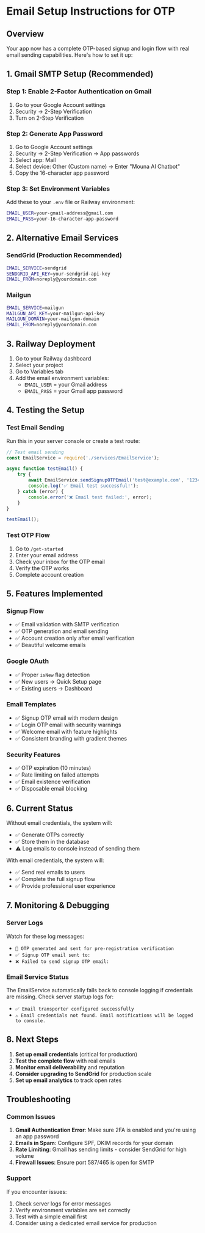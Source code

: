 # Email Setup Instructions for OTP

## Overview
Your app now has a complete OTP-based signup and login flow with real email sending capabilities. Here's how to set it up:

## 1. Gmail SMTP Setup (Recommended)

### Step 1: Enable 2-Factor Authentication on Gmail
1. Go to your Google Account settings
2. Security → 2-Step Verification
3. Turn on 2-Step Verification

### Step 2: Generate App Password
1. Go to Google Account settings
2. Security → 2-Step Verification → App passwords
3. Select app: Mail
4. Select device: Other (Custom name) → Enter "Mouna AI Chatbot"
5. Copy the 16-character app password

### Step 3: Set Environment Variables
Add these to your `.env` file or Railway environment:

```bash
EMAIL_USER=your-gmail-address@gmail.com
EMAIL_PASS=your-16-character-app-password
```

## 2. Alternative Email Services

### SendGrid (Production Recommended)
```bash
EMAIL_SERVICE=sendgrid
SENDGRID_API_KEY=your-sendgrid-api-key
EMAIL_FROM=noreply@yourdomain.com
```

### Mailgun
```bash
EMAIL_SERVICE=mailgun
MAILGUN_API_KEY=your-mailgun-api-key
MAILGUN_DOMAIN=your-mailgun-domain
EMAIL_FROM=noreply@yourdomain.com
```

## 3. Railway Deployment

1. Go to your Railway dashboard
2. Select your project
3. Go to Variables tab
4. Add the email environment variables:
   - `EMAIL_USER` = your Gmail address
   - `EMAIL_PASS` = your Gmail app password

## 4. Testing the Setup

### Test Email Sending
Run this in your server console or create a test route:

```javascript
// Test email sending
const EmailService = require('./services/EmailService');

async function testEmail() {
    try {
        await EmailService.sendSignupOTPEmail('test@example.com', '123456');
        console.log('✅ Email test successful!');
    } catch (error) {
        console.error('❌ Email test failed:', error);
    }
}

testEmail();
```

### Test OTP Flow
1. Go to `/get-started`
2. Enter your email address
3. Check your inbox for the OTP email
4. Verify the OTP works
5. Complete account creation

## 5. Features Implemented

### Signup Flow
- ✅ Email validation with SMTP verification
- ✅ OTP generation and email sending
- ✅ Account creation only after email verification
- ✅ Beautiful welcome emails

### Google OAuth
- ✅ Proper `isNew` flag detection
- ✅ New users → Quick Setup page
- ✅ Existing users → Dashboard

### Email Templates
- ✅ Signup OTP email with modern design
- ✅ Login OTP email with security warnings
- ✅ Welcome email with feature highlights
- ✅ Consistent branding with gradient themes

### Security Features
- ✅ OTP expiration (10 minutes)
- ✅ Rate limiting on failed attempts
- ✅ Email existence verification
- ✅ Disposable email blocking

## 6. Current Status

Without email credentials, the system will:
- ✅ Generate OTPs correctly
- ✅ Store them in the database
- ⚠️ Log emails to console instead of sending them

With email credentials, the system will:
- ✅ Send real emails to users
- ✅ Complete the full signup flow
- ✅ Provide professional user experience

## 7. Monitoring & Debugging

### Server Logs
Watch for these log messages:
- `🔐 OTP generated and sent for pre-registration verification`
- `✅ Signup OTP email sent to:`
- `❌ Failed to send signup OTP email:`

### Email Service Status
The EmailService automatically falls back to console logging if credentials are missing. Check server startup logs for:
- `✅ Email transporter configured successfully`
- `⚠️ Email credentials not found. Email notifications will be logged to console.`

## 8. Next Steps

1. **Set up email credentials** (critical for production)
2. **Test the complete flow** with real emails
3. **Monitor email deliverability** and reputation
4. **Consider upgrading to SendGrid** for production scale
5. **Set up email analytics** to track open rates

## Troubleshooting

### Common Issues
1. **Gmail Authentication Error**: Make sure 2FA is enabled and you're using an app password
2. **Emails in Spam**: Configure SPF, DKIM records for your domain
3. **Rate Limiting**: Gmail has sending limits - consider SendGrid for high volume
4. **Firewall Issues**: Ensure port 587/465 is open for SMTP

### Support
If you encounter issues:
1. Check server logs for error messages
2. Verify environment variables are set correctly
3. Test with a simple email first
4. Consider using a dedicated email service for production
